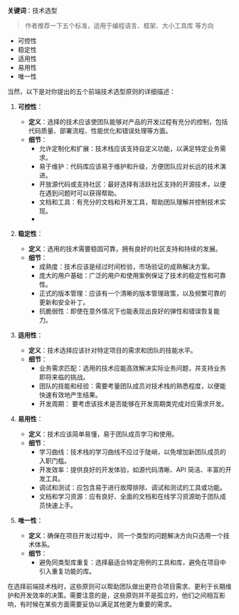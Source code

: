 **关键词**：技术选型

> 作者推荐一下五个标准，适用于编程语言、框架、大小工具库 等方向

- 可控性
- 稳定性
- 适用性
- 易用性
- 唯一性

当然，以下是对你提出的五个前端技术选型原则的详细描述：

1. **可控性**：

   - **定义**：选择的技术应该使团队能够对产品的开发过程有充分的控制，包括代码质量、部署流程、性能优化和错误处理等方面。
   - **细节**：
     - 允许定制化和扩展：技术栈应该支持自定义功能，以满足特定业务需求。
     - 易于维护：代码库应该易于维护和升级，方便团队应对长远的技术演进。
     - 开放源代码或支持社区：最好选择有活跃社区支持的开源技术，以便在遇到问题时可以获得帮助。
     - 文档和工具：有充分的文档和开发工具，帮助团队理解并控制技术实现。
     -

2. **稳定性**：

   - **定义**：选用的技术需要稳固可靠，拥有良好的社区支持和持续的发展。
   - **细节**：
     - 成熟度：技术应该是经过时间检验，市场验证的成熟解决方案。
     - 庞大的用户基础：广泛的用户和使用案例保证了技术的稳定性和可靠性。
     - 正式的版本管理：应该有一个清晰的版本管理政策，以及频繁可靠的更新和安全补丁。
     - 抗脆弱性：即使在意外情况下也能表现出良好的弹性和错误恢复能力。

3. **适用性**：

   - **定义**：技术选择应该针对特定项目的需求和团队的技能水平。
   - **细节**：
     - 业务需求匹配：选用的技术应能高效解决实际业务问题，并支持业务即将来临的挑战。
     - 团队的技能和经验：需要考量团队成员对技术栈的熟悉程度，以便能快速有效地产生结果。
     - 开发周期： 要考虑该技术是否能够在开发周期类完成对应需求开发。

4. **易用性**：

   - **定义**：技术应该简单易懂，易于团队成员学习和使用。
   - **细节**：
     - 学习曲线：技术栈的学习曲线不应过于陡峭，以免增加新团队成员的入职门槛。
     - 开发效率：提供良好的开发体验，如源代码清晰、API 简洁、丰富的开发工具。
     - 调试和测试：应包含易于进行故障排除、调试和测试的工具或功能。
     - 文档和学习资源：应有良好、全面的文档和在线学习资源助于团队成员快速上手。

5. **唯一性**：
   - **定义**：确保在项目开发过程中， 同一个类型的问题解决方向只选用一个技术体系。
   - **细节**：
     - 避免同类型库重复：选择最适合特定用例的工具和库，避免在项目中引入重复功能的库。

在选择前端技术栈时，这些原则可以帮助团队做出更符合项目需求、更利于长期维护和开发效率的决策。需要注意的是，这些原则并不是孤立的，他们之间相互影响，有时候在某些方面需要妥协以满足其他更为重要的需求。
